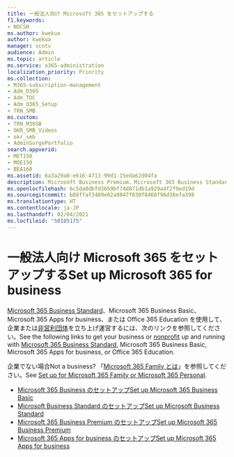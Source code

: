 ```yaml
---
title: 一般法人向け Microsoft 365 をセットアップする
f1.keywords:
- NOCSH
ms.author: kwekua
author: kwekua
manager: scotv
audience: Admin
ms.topic: article
ms.service: o365-administration
localization_priority: Priority
ms.collection:
- M365-subscription-management
- Adm_O365
- Adm_TOC
- Adm_O365_Setup
- TRN_SMB
ms.custom:
- TRN_M365B
- OKR_SMB_Videos
- okr_smb
- AdminSurgePortfolio
search.appverid:
- MET150
- MOE150
- BEA160
ms.assetid: 6a3a29a0-e616-4713-99d1-15eda62d04fa
description: Microsoft Business Premium、Microsoft 365 Business Standard、Microsoft 365 Business Basic、Microsoft 365 Apps for business、または Office 365 Education サブスクリプションをセットアップする方法について説明します。
ms.openlocfilehash: 6c5da0dbfd3659bf74d871db1a929a4f2f9ed19d
ms.sourcegitcommit: b88ffaf3409e02a9847f030f8468f96d36efa398
ms.translationtype: HT
ms.contentlocale: ja-JP
ms.lasthandoff: 02/04/2021
ms.locfileid: "50105175"
---
```

# <a name="set-up-microsoft-365-for-business"></a><span data-ttu-id="efc95-103">一般法人向け Microsoft 365 をセットアップする</span><span class="sxs-lookup"><span data-stu-id="efc95-103">Set up Microsoft 365 for business</span></span>

<span data-ttu-id="efc95-104">[Microsoft 365 Business Standard](https://go.microsoft.com/fwlink/p/?LinkId=627220)、Microsoft 365 Business Basic、Microsoft 365 Apps for business、または Office 365 Education を使用して、企業または[非営利団体](https://go.microsoft.com/fwlink/p/?LinkId=627221)を立ち上げ運営するには、次のリンクを参照してください。</span><span class="sxs-lookup"><span data-stu-id="efc95-104">See the following links to get your business or [nonprofit](https://go.microsoft.com/fwlink/p/?LinkId=627221) up and running with [Microsoft 365 Business Standard](https://go.microsoft.com/fwlink/p/?LinkId=627220), Microsoft 365 Business Basic, Microsoft 365 Apps for business, or Office 365 Education.</span></span>

<span data-ttu-id="efc95-105">企業でない場合</span><span class="sxs-lookup"><span data-stu-id="efc95-105">Not a business?</span></span> <span data-ttu-id="efc95-106">「[Microsoft 365 Family とは](https://support.microsoft.com/office/65415a24-3cbf-4f30-901d-9bf9eba7fce2)」を参照してください。</span><span class="sxs-lookup"><span data-stu-id="efc95-106">See [Set up for Microsoft 365 Family or Microsoft 365 Personal](https://support.microsoft.com/office/65415a24-3cbf-4f30-901d-9bf9eba7fce2).</span></span>
  
- [<span data-ttu-id="efc95-107">Microsoft 365 Business のセットアップ</span><span class="sxs-lookup"><span data-stu-id="efc95-107">Set up Microsoft 365 Business Basic</span></span>](setup-business-basic.md)
- [<span data-ttu-id="efc95-108">Microsoft Business Standard のセットアップ</span><span class="sxs-lookup"><span data-stu-id="efc95-108">Set up Microsoft Business Standard</span></span>](setup-business-standard.md)
- [<span data-ttu-id="efc95-109">Microsoft 365 Business Premium のセットアップ</span><span class="sxs-lookup"><span data-stu-id="efc95-109">Set up Microsoft 365 Business Premium</span></span>](../../business/set-up.md)
- [<span data-ttu-id="efc95-110">Microsoft 365 Apps for business のセットアップ</span><span class="sxs-lookup"><span data-stu-id="efc95-110">Set up Microsoft 365 Apps for business</span></span>](setup-apps-for-business.md)